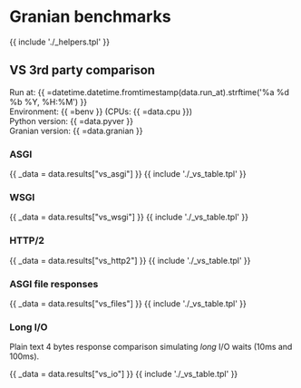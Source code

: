 # Granian benchmarks

{{ include './_helpers.tpl' }}

## VS 3rd party comparison

Run at: {{ =datetime.datetime.fromtimestamp(data.run_at).strftime('%a %d %b %Y, %H:%M') }}    
Environment: {{ =benv }} (CPUs: {{ =data.cpu }})    
Python version: {{ =data.pyver }}    
Granian version: {{ =data.granian }}    

### ASGI

{{ _data = data.results["vs_asgi"] }}
{{ include './_vs_table.tpl' }}

### WSGI

{{ _data = data.results["vs_wsgi"] }}
{{ include './_vs_table.tpl' }}

### HTTP/2

{{ _data = data.results["vs_http2"] }}
{{ include './_vs_table.tpl' }}

### ASGI file responses

{{ _data = data.results["vs_files"] }}
{{ include './_vs_table.tpl' }}

### Long I/O

Plain text 4 bytes response comparison simulating *long* I/O waits (10ms and 100ms).

{{ _data = data.results["vs_io"] }}
{{ include './_vs_table.tpl' }}
